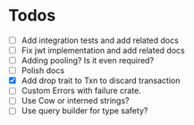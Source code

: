 # Todos

- [ ] Add integration tests and add related docs
- [ ] Fix jwt implementation and add related docs
- [ ] Adding pooling? Is it even required?
- [ ] Polish docs
- [x] Add drop trait to Txn to discard transaction
- [ ] Custom Errors with failure crate.
- [ ] Use Cow or interned strings?
- [ ] Use query builder for type safety?
